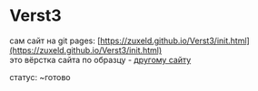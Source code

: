 # Verst3
сам сайт на git pages: [https://zuxeld.github.io/Verst3/init.html](https://zuxeld.github.io/Verst3/init.html)  
это вёрстка сайта по образцу - [другому сайту](https://nicepage.com/html-templates/preview/get-in-touch-block-with-icons-3158387?device=desktop)

статус: ~готово
